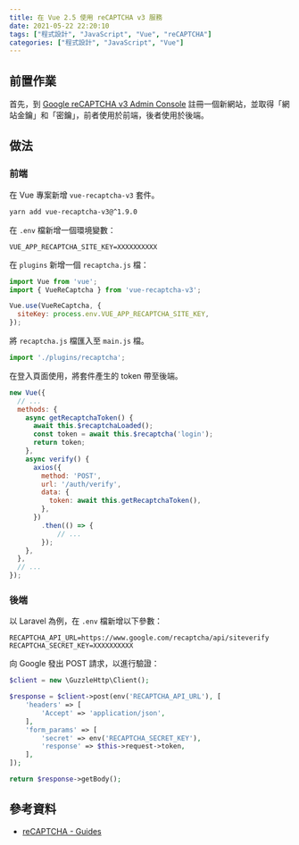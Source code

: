 ```yaml
---
title: 在 Vue 2.5 使用 reCAPTCHA v3 服務
date: 2021-05-22 22:20:10
tags: ["程式設計", "JavaScript", "Vue", "reCAPTCHA"]
categories: ["程式設計", "JavaScript", "Vue"]
---
```


## 前置作業

首先，到 [Google reCAPTCHA v3 Admin Console](https://www.google.com/recaptcha/admin/create) 註冊一個新網站，並取得「網站金鑰」和「密鑰」，前者使用於前端，後者使用於後端。

## 做法

### 前端

在 Vue 專案新增 `vue-recaptcha-v3` 套件。

```bash
yarn add vue-recaptcha-v3@^1.9.0
```

在 `.env` 檔新增一個環境變數：

```env
VUE_APP_RECAPTCHA_SITE_KEY=XXXXXXXXXX
```

在 `plugins` 新增一個 `recaptcha.js` 檔：

```js
import Vue from 'vue';
import { VueReCaptcha } from 'vue-recaptcha-v3';

Vue.use(VueReCaptcha, {
  siteKey: process.env.VUE_APP_RECAPTCHA_SITE_KEY,
});
```

將 `recaptcha.js` 檔匯入至 `main.js` 檔。

```js
import './plugins/recaptcha';
```

在登入頁面使用，將套件產生的 token 帶至後端。

```js
new Vue({
  // ...
  methods: {
    async getRecaptchaToken() {
      await this.$recaptchaLoaded();
      const token = await this.$recaptcha('login');
      return token;
    },
    async verify() {
      axios({
        method: 'POST',
        url: '/auth/verify',
        data: {
          token: await this.getRecaptchaToken(),
        },
      })
        .then(() => {
            // ...
        });
    },
  },
  // ...
});
```

### 後端

以 Laravel 為例，在 `.env` 檔新增以下參數：

```env
RECAPTCHA_API_URL=https://www.google.com/recaptcha/api/siteverify
RECAPTCHA_SECRET_KEY=XXXXXXXXXX
```

向 Google 發出 POST 請求，以進行驗證：

```php
$client = new \GuzzleHttp\Client();

$response = $client->post(env('RECAPTCHA_API_URL'), [
    'headers' => [
        'Accept' => 'application/json',
    ],
    'form_params' => [
        'secret' => env('RECAPTCHA_SECRET_KEY'),
        'response' => $this->request->token,
    ],
]);

return $response->getBody();
```

## 參考資料

- [reCAPTCHA - Guides](https://developers.google.com/recaptcha/intro)
